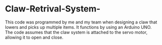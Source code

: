 # Claw-Retrival-System-
This code was programmed by me and my team when designing a claw that lowers and picks up multiple items. It functions by using an Arduino UNO. The code assumes that the claw system is attached to the servo motor, allowing it to open and close. 
